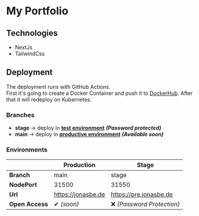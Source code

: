 # My Portfolio

## Technologies

- NextJs
- TailwindCss

## Deployment

The deployment runs with GitHub Actions.<br>
First it's going to create a Docker Container and push it
to [DockerHub](https://hub.docker.com/r/jonasbe25/my-portfolio).
After that it will redeploy on Kubernetes.

### Branches

- **stage** -> deploy in [**test environment**](https://pre.jonasbe.de) ***(Password protected)***
- **main** -> deploy in [**productive environment**](https://jonasbe.de) ***(Available soon)***

### Environments
|                 | Production         | Stage                     |
|-----------------|--------------------|---------------------------|
| **Branch**      | main               | stage                     |
| **NodePort**    | 31500              | 31550                     |
| **Url**         | https://jonasbe.de | https://pre.jonasbe.de    |
| **Open Access** | ✔ *(soon)*         | ❌ *(Password Protection)* |